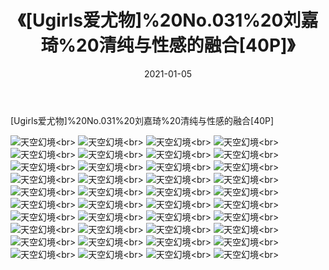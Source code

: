 ﻿---
layout: post
title: 《[Ugirls爱尤物]%20No.031%20刘嘉琦%20清纯与性感的融合[40P]》
date: 2021-01-05
img: http://photo.orgx.cf/性感/2021/[Ugirls爱尤物]%20No.031%20刘嘉琦%20清纯与性感的融合[40P]/000.jpg
tags: [美女,性感,泳衣]
---

[Ugirls爱尤物]%20No.031%20刘嘉琦%20清纯与性感的融合[40P]



![天空幻境](http://photo.orgx.cf/性感/2021/[Ugirls爱尤物]%20No.031%20刘嘉琦%20清纯与性感的融合[40P]/001.jpg''天空幻境'')<br>
![天空幻境](http://photo.orgx.cf/性感/2021/[Ugirls爱尤物]%20No.031%20刘嘉琦%20清纯与性感的融合[40P]/002.jpg''天空幻境'')<br>
![天空幻境](http://photo.orgx.cf/性感/2021/[Ugirls爱尤物]%20No.031%20刘嘉琦%20清纯与性感的融合[40P]/003.jpg''天空幻境'')<br>
![天空幻境](http://photo.orgx.cf/性感/2021/[Ugirls爱尤物]%20No.031%20刘嘉琦%20清纯与性感的融合[40P]/004.jpg''天空幻境'')<br>
![天空幻境](http://photo.orgx.cf/性感/2021/[Ugirls爱尤物]%20No.031%20刘嘉琦%20清纯与性感的融合[40P]/005.jpg''天空幻境'')<br>
![天空幻境](http://photo.orgx.cf/性感/2021/[Ugirls爱尤物]%20No.031%20刘嘉琦%20清纯与性感的融合[40P]/006.jpg''天空幻境'')<br>
![天空幻境](http://photo.orgx.cf/性感/2021/[Ugirls爱尤物]%20No.031%20刘嘉琦%20清纯与性感的融合[40P]/007.jpg''天空幻境'')<br>
![天空幻境](http://photo.orgx.cf/性感/2021/[Ugirls爱尤物]%20No.031%20刘嘉琦%20清纯与性感的融合[40P]/008.jpg''天空幻境'')<br>
![天空幻境](http://photo.orgx.cf/性感/2021/[Ugirls爱尤物]%20No.031%20刘嘉琦%20清纯与性感的融合[40P]/009.jpg''天空幻境'')<br>
![天空幻境](http://photo.orgx.cf/性感/2021/[Ugirls爱尤物]%20No.031%20刘嘉琦%20清纯与性感的融合[40P]/010.jpg''天空幻境'')<br>
![天空幻境](http://photo.orgx.cf/性感/2021/[Ugirls爱尤物]%20No.031%20刘嘉琦%20清纯与性感的融合[40P]/011.jpg''天空幻境'')<br>
![天空幻境](http://photo.orgx.cf/性感/2021/[Ugirls爱尤物]%20No.031%20刘嘉琦%20清纯与性感的融合[40P]/012.jpg''天空幻境'')<br>
![天空幻境](http://photo.orgx.cf/性感/2021/[Ugirls爱尤物]%20No.031%20刘嘉琦%20清纯与性感的融合[40P]/013.jpg''天空幻境'')<br>
![天空幻境](http://photo.orgx.cf/性感/2021/[Ugirls爱尤物]%20No.031%20刘嘉琦%20清纯与性感的融合[40P]/014.jpg''天空幻境'')<br>
![天空幻境](http://photo.orgx.cf/性感/2021/[Ugirls爱尤物]%20No.031%20刘嘉琦%20清纯与性感的融合[40P]/015.jpg''天空幻境'')<br>
![天空幻境](http://photo.orgx.cf/性感/2021/[Ugirls爱尤物]%20No.031%20刘嘉琦%20清纯与性感的融合[40P]/016.jpg''天空幻境'')<br>
![天空幻境](http://photo.orgx.cf/性感/2021/[Ugirls爱尤物]%20No.031%20刘嘉琦%20清纯与性感的融合[40P]/017.jpg''天空幻境'')<br>
![天空幻境](http://photo.orgx.cf/性感/2021/[Ugirls爱尤物]%20No.031%20刘嘉琦%20清纯与性感的融合[40P]/018.jpg''天空幻境'')<br>
![天空幻境](http://photo.orgx.cf/性感/2021/[Ugirls爱尤物]%20No.031%20刘嘉琦%20清纯与性感的融合[40P]/019.jpg''天空幻境'')<br>
![天空幻境](http://photo.orgx.cf/性感/2021/[Ugirls爱尤物]%20No.031%20刘嘉琦%20清纯与性感的融合[40P]/020.jpg''天空幻境'')<br>
![天空幻境](http://photo.orgx.cf/性感/2021/[Ugirls爱尤物]%20No.031%20刘嘉琦%20清纯与性感的融合[40P]/021.jpg''天空幻境'')<br>
![天空幻境](http://photo.orgx.cf/性感/2021/[Ugirls爱尤物]%20No.031%20刘嘉琦%20清纯与性感的融合[40P]/022.jpg''天空幻境'')<br>
![天空幻境](http://photo.orgx.cf/性感/2021/[Ugirls爱尤物]%20No.031%20刘嘉琦%20清纯与性感的融合[40P]/023.jpg''天空幻境'')<br>
![天空幻境](http://photo.orgx.cf/性感/2021/[Ugirls爱尤物]%20No.031%20刘嘉琦%20清纯与性感的融合[40P]/024.jpg''天空幻境'')<br>
![天空幻境](http://photo.orgx.cf/性感/2021/[Ugirls爱尤物]%20No.031%20刘嘉琦%20清纯与性感的融合[40P]/025.jpg''天空幻境'')<br>
![天空幻境](http://photo.orgx.cf/性感/2021/[Ugirls爱尤物]%20No.031%20刘嘉琦%20清纯与性感的融合[40P]/026.jpg''天空幻境'')<br>
![天空幻境](http://photo.orgx.cf/性感/2021/[Ugirls爱尤物]%20No.031%20刘嘉琦%20清纯与性感的融合[40P]/027.jpg''天空幻境'')<br>
![天空幻境](http://photo.orgx.cf/性感/2021/[Ugirls爱尤物]%20No.031%20刘嘉琦%20清纯与性感的融合[40P]/028.jpg''天空幻境'')<br>
![天空幻境](http://photo.orgx.cf/性感/2021/[Ugirls爱尤物]%20No.031%20刘嘉琦%20清纯与性感的融合[40P]/029.jpg''天空幻境'')<br>
![天空幻境](http://photo.orgx.cf/性感/2021/[Ugirls爱尤物]%20No.031%20刘嘉琦%20清纯与性感的融合[40P]/030.jpg''天空幻境'')<br>
![天空幻境](http://photo.orgx.cf/性感/2021/[Ugirls爱尤物]%20No.031%20刘嘉琦%20清纯与性感的融合[40P]/031.jpg''天空幻境'')<br>
![天空幻境](http://photo.orgx.cf/性感/2021/[Ugirls爱尤物]%20No.031%20刘嘉琦%20清纯与性感的融合[40P]/032.jpg''天空幻境'')<br>
![天空幻境](http://photo.orgx.cf/性感/2021/[Ugirls爱尤物]%20No.031%20刘嘉琦%20清纯与性感的融合[40P]/033.jpg''天空幻境'')<br>
![天空幻境](http://photo.orgx.cf/性感/2021/[Ugirls爱尤物]%20No.031%20刘嘉琦%20清纯与性感的融合[40P]/034.jpg''天空幻境'')<br>
![天空幻境](http://photo.orgx.cf/性感/2021/[Ugirls爱尤物]%20No.031%20刘嘉琦%20清纯与性感的融合[40P]/035.jpg''天空幻境'')<br>
![天空幻境](http://photo.orgx.cf/性感/2021/[Ugirls爱尤物]%20No.031%20刘嘉琦%20清纯与性感的融合[40P]/036.jpg''天空幻境'')<br>
![天空幻境](http://photo.orgx.cf/性感/2021/[Ugirls爱尤物]%20No.031%20刘嘉琦%20清纯与性感的融合[40P]/037.jpg''天空幻境'')<br>
![天空幻境](http://photo.orgx.cf/性感/2021/[Ugirls爱尤物]%20No.031%20刘嘉琦%20清纯与性感的融合[40P]/038.jpg''天空幻境'')<br>
![天空幻境](http://photo.orgx.cf/性感/2021/[Ugirls爱尤物]%20No.031%20刘嘉琦%20清纯与性感的融合[40P]/039.jpg''天空幻境'')<br>
![天空幻境](http://photo.orgx.cf/性感/2021/[Ugirls爱尤物]%20No.031%20刘嘉琦%20清纯与性感的融合[40P]/040.jpg''天空幻境'')<br>